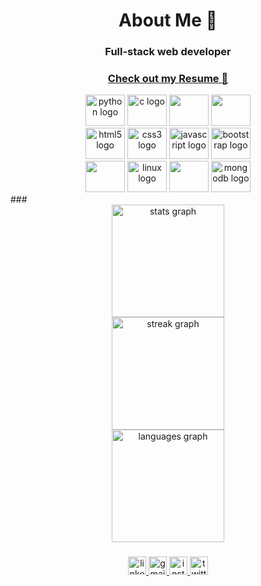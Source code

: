 
<head>
  <link rel="stylesheet" type='text/css' href="https://cdn.jsdelivr.net/gh/devicons/devicon@latest/devicon.min.css" />
  
</head>

          
<h1 align="center">About Me 👋</h1>

###

<h3 align="center">Full-stack web developer</h3>

###
<h3 align="center">
<a align="center" href="https://drive.google.com/file/d/1bVDC2X_lPRCHokk93Hh7-A-qT7o6A9dO/view?usp=sharing">Check out my Resume 📃</a>
</h3>
<div align="center">
  <img src="https://cdn.jsdelivr.net/gh/devicons/devicon/icons/python/python-original.svg" height="50" width="63" alt="python logo"  />
  
  <img src="https://cdn.jsdelivr.net/gh/devicons/devicon/icons/c/c-original.svg" height="50" width="63" alt="c logo"  />
   <img src="https://cdn.jsdelivr.net/gh/devicons/devicon@latest/icons/unity/unity-original.svg" height="50" width="63" />      
  <img src="https://cdn.jsdelivr.net/gh/devicons/devicon@latest/icons/csharp/csharp-original.svg" height="50" width="63" />   
</div>
<div align="center">
    <img src="https://cdn.jsdelivr.net/gh/devicons/devicon/icons/html5/html5-original.svg" height="50" width="63" alt="html5 logo"  />
    <img src="https://cdn.jsdelivr.net/gh/devicons/devicon/icons/css3/css3-original.svg" height="50" width="63" alt="css3 logo"  />
    <img src="https://cdn.jsdelivr.net/gh/devicons/devicon/icons/javascript/javascript-original.svg" height="50" width="63" alt="javascript logo"  />
    <img src="https://cdn.jsdelivr.net/gh/devicons/devicon/icons/bootstrap/bootstrap-original.svg" height="50" width="63" alt="bootstrap logo"  />
    
</div>
<div align="center">
  <img src="https://cdn.jsdelivr.net/gh/devicons/devicon@latest/icons/tailwindcss/tailwindcss-original.svg" height="50" width="63" />
    <img src="https://cdn.jsdelivr.net/gh/devicons/devicon/icons/react/react-original-wordmark.svg" height="50" width="63" alt="linux logo"  />  
    <img src="https://cdn.jsdelivr.net/gh/devicons/devicon@latest/icons/nodejs/nodejs-original-wordmark.svg" height="50" width="63" />          
    <img src="https://cdn.jsdelivr.net/gh/devicons/devicon/icons/mongodb/mongodb-plain-wordmark.svg" height="50" width="63" alt="mongodb logo"  />
</div>
###

<div align="center">
  <img src="https://github-readme-stats.vercel.app/api?username=Helixjoe&hide_title=true&hide_rank=false&show_icons=true&include_all_commits=true&count_private=true&disable_animations=false&theme=codeSTACKr&locale=en&hide_border=true" height="180" alt="stats graph" /> <br>
  <img src="https://streak-stats.demolab.com?user=Helixjoe&locale=en&mode=daily&theme=codeSTACKr&hide_border=true&border_radius=5" height="180" alt="streak graph" /> <br>
  <img src="https://github-readme-stats.vercel.app/api/top-langs?username=Helixjoe&locale=en&hide_title=true&layout=compact&card_width=320&langs_count=5&theme=codeSTACKr&hide_border=true" height="180" alt="languages graph"  />
</div>

###

<div align="center">
  <a href="https://www.linkedin.com/in/joel-john-883132223/" target="_blank">
    <img src="https://img.shields.io/static/v1?message=LinkedIn&logo=linkedin&label=&color=0077B5&logoColor=white&labelColor=&style=for-the-badge" height="29" alt="linkedin logo"  />
  </a>
  <a href="joeljohn5112@gmail.com" target="_blank">
    <img src="https://img.shields.io/static/v1?message=Gmail&logo=gmail&label=&color=D14836&logoColor=white&labelColor=&style=for-the-badge" height="29" alt="gmail logo"  />
  </a>
  <a href="https://www.instagram.com/its_just_joel_john/" target="_blank">
    <img src="https://img.shields.io/static/v1?message=Instagram&logo=instagram&label=&color=E4405F&logoColor=white&labelColor=&style=for-the-badge" height="29" alt="instagram logo"  />
  </a>
  <a href="https://twitter.com/helixjoe5112" target="_blank">
    <img src="https://img.shields.io/static/v1?message=Twitter&logo=twitter&label=&color=1DA1F2&logoColor=white&labelColor=&style=for-the-badge" height="29" alt="twitter logo"  />
  </a>
</div>

